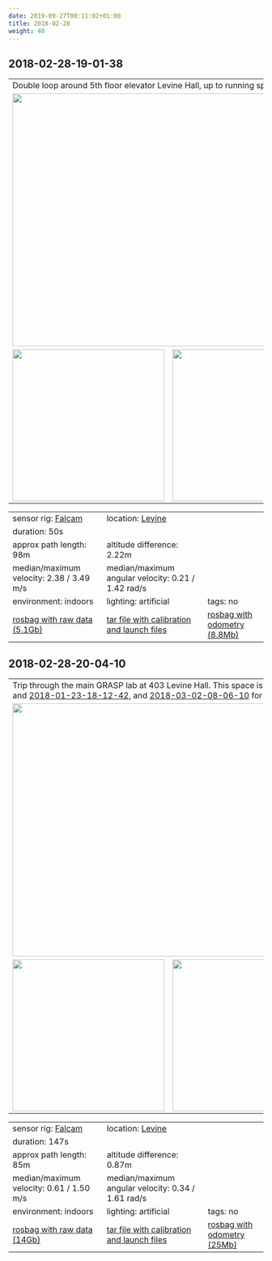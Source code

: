 ```yaml
---
date: 2019-09-27T00:11:02+01:00
title: 2018-02-28
weight: 40
---
```

## 2018-02-28-19-01-38
<table>
<tr>
<td colspan="3">Double loop around 5th floor elevator Levine Hall, up to running speed.</td>
</tr>
<tr>
<td colspan="3"><a
href="http://visiondata.cis.upenn.edu/grasp_multicam/falcam/2018-01-16/14-41-13/2018-02-28-19-01-38.mp4"><img
src="../2018-02-28-19-01-38_video.jpg" width="500"/></a></td>
</tr>
<tr>
<td><img src="../2018-02-28-19-01-38_top_down.png" height="300"/></td>
<td><img src="../2018-02-28-19-01-38_at_angle.png" height="300"/></td>
<td><img src="../2018-02-28-19-01-38_close_up.png" height="300"/></td>
</tr>
</table>
<table>
<tr>
<td>sensor rig: <a href="../../../../sensors#falcamrig">Falcam</a></td>
<td>location: <a href="../../../../locations/levine">Levine</a></td>
</tr>
<tr><td>duration: 50s</td></tr>
<tr><td>approx path length: 98m</td><td>altitude difference: 2.22m</td></tr>
<tr>
<td>median/maximum velocity: 2.38 / 3.49 m/s</td>
<td>median/maximum angular velocity: 0.21 / 1.42 rad/s</td>
</tr>
<tr>
<td>environment: indoors</td><td>lighting: artificial</td><td>tags: no</td>
</tr>
<tr>
<td>
<a href="http://visiondata.cis.upenn.edu/grasp_multicam/falcam/2018-01-16/14-41-13/2018-02-28-19-01-38.bag">rosbag with raw data (5.1Gb)</a>
</td>
<td>
<a href="http://visiondata.cis.upenn.edu/grasp_multicam/falcam/2018-01-16/14-41-13/launch_and_calib_files.tar">tar file with calibration and launch files</a>
</td>
<td>
<a href="http://visiondata.cis.upenn.edu/grasp_multicam/falcam/2018-01-16/14-41-13/2018-02-28-19-01-38_odom.bag">rosbag with odometry (8.8Mb)</a>
</td>
</tr>
</table>

## 2018-02-28-20-04-10
<a name="levine_403"/></a>
<table>
<tr>
<td colspan="3">Trip through the main GRASP lab at 403 Levine
Hall. This space is also recorded in sequences <a href="../../2018-01-16/2018-01-16#levine_403">2018-01-16-16-18-11</a> and <a href="../../2018-01-23/2018-01-23#levine_403">2018-01-23-18-12-42</a>, and <a href="../../2018-03-02/2018-03-02#levine_403">2018-03-02-08-06-10</a>
for detecting scene changes.</td>
</tr>
<tr>
<td colspan="3"><a
href="http://visiondata.cis.upenn.edu/grasp_multicam/falcam/2018-01-16/14-41-13/2018-02-28-20-04-10.mp4"><img
src="../2018-02-28-20-04-10_video.jpg" width="500"/></a></td>
</tr>
<tr>
<td><img src="../2018-02-28-20-04-10_top_down.png" height="300"/></td>
<td><img src="../2018-02-28-20-04-10_at_angle.png" height="300"/></td>
<td><img src="../2018-02-28-20-04-10_close_up.png" height="300"/></td>
</tr>
</table>
<table>
<tr>
<td>sensor rig: <a href="../../../../sensors#falcamrig">Falcam</a></td>
<td>location: <a href="../../../../locations/levine">Levine</a></td>
</tr>
<tr><td>duration: 147s</td></tr>
<tr><td>approx path length: 85m</td><td>altitude difference: 0.87m</td></tr>
<tr>
<td>median/maximum velocity: 0.61 / 1.50 m/s</td>
<td>median/maximum angular velocity: 0.34 / 1.61 rad/s</td>
</tr>
<tr>
<td>environment: indoors</td><td>lighting: artificial</td><td>tags: no</td>
</tr>
<tr>
<td>
<a href="http://visiondata.cis.upenn.edu/grasp_multicam/falcam/2018-01-16/14-41-13/2018-02-28-20-04-10.bag">rosbag with raw data (14Gb)</a>
</td>
<td>
<a href="http://visiondata.cis.upenn.edu/grasp_multicam/falcam/2018-01-16/14-41-13/launch_and_calib_files.tar">tar file with calibration and launch files</a>
</td>
<td>
<a href="http://visiondata.cis.upenn.edu/grasp_multicam/falcam/2018-01-16/14-41-13/2018-02-28-20-04-10_odom.bag">rosbag with odometry (25Mb)</a>
</td>
</tr>
</table>

